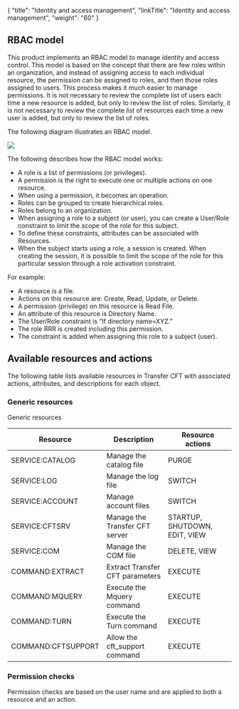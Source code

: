 {
    "title": "Identity and access management",
    "linkTitle": "Identity and access management",
    "weight": "60"
}<span id="__RefHeading___Toc473905768"></span>

## RBAC model

This product implements an RBAC model to manage identity and access control. This model is based on the concept that there are few roles within an organization, and instead of assigning access to each individual resource, the permission can be assigned to roles, and then those roles assigned to users. This process makes it much easier to manage permissions. It is not necessary to review the complete list of users each time a new resource is added, but only to review the list of roles. Similarly, it is not necessary to review the complete list of resources each time a new user is added, but only to review the list of roles.

The following diagram illustrates an RBAC model.

![]($1)

The following describes how the RBAC model works:

- A role is a list of permissions (or privileges).
- A permission is the right to execute one or multiple actions on one resource.
- When using a permission, it becomes an operation.
- Roles can be grouped to create hierarchical roles.
- Roles belong to an organization.
- When assigning a role to a subject (or user), you can create a User/Role constraint to limit the scope of the role for this subject.
- To define these constraints, attributes can be associated with Resources.
- When the subject starts using a role, a session is created. When creating the session, it is possible to limit the scope of the role for this particular session through a role activation constraint.

For example:

- A resource is a file.
- Actions on this resource are: Create, Read, Update, or Delete.
- A permission (privilege) on this resource is Read File.
- An attribute of this resource is Directory Name.
- The User/Role constraint is “If directory name=XYZ.”
- The role RRR is created including this permission.
- The constraint is added when assigning this role to a subject (user).

<span id="__RefHeading___Toc473905769"></span><span id="_Ref1887409479"></span>

## Available resources and actions

The following table lists available resources in Transfer CFT with associated actions, attributes, and descriptions for each object.

### Generic resources

<span id="__RefHeading___Toc473905770"></span>Generic resources


| Resource | Description | Resource actions |
| --- | --- | --- |
| SERVICE:CATALOG | Manage the catalog file | PURGE |
| SERVICE:LOG | Manage the log file | SWITCH |
| SERVICE:ACCOUNT | Manage account files | SWITCH |
| SERVICE:CFTSRV | Manage the Transfer CFT server | STARTUP, SHUTDOWN, EDIT, VIEW |
| SERVICE:COM | Manage the COM file | DELETE, VIEW |
| COMMAND:EXTRACT | Extract Transfer CFT parameters | EXECUTE |
| COMMAND:MQUERY | Execute the Mquery command | EXECUTE |
| COMMAND:TURN | Execute the Turn command | EXECUTE |
| COMMAND:CFTSUPPORT | Allow the cft_support command | EXECUTE |


### Permission checks

Permission checks are based on the user name and are applied to both a resource and an action.
